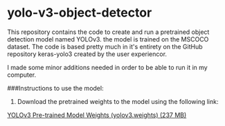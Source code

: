# yolo-v3-object-detector

This repository contains the code to create and run a pretrained object
detection model named YOLOv3. the model is trained on the MSCOCO dataset.
The code is based pretty much in it's entirety on the GitHub repository
keras-yolo3 created by the user experiencor.

I made some minor additions needed in order to be able to run it in my computer.




###Instructions to use the model:

1. Download the pretrained weights to the model using the following link:

<a href="https://pjreddie.com/media/files/yolov3.weights">YOLOv3
Pre-trained Model Weights (yolov3.weights) (237 MB)</a>
